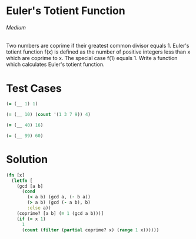 # Euler's Totient Function

###### Medium
###### 

Two numbers are coprime if their greatest common divisor equals 1. Euler's totient function f(x) is defined as the number of positive integers less than x which are coprime to x. The special case f(1) equals 1. Write a function which calculates Euler's totient function.

# Test Cases
```clojure
(= (__ 1) 1)
```
```clojure
(= (__ 10) (count '(1 3 7 9)) 4)
```
```clojure
(= (__ 40) 16)
```
```clojure
(= (__ 99) 60)
```

# Solution
```clojure
(fn [x]
  (letfn [
    (gcd [a b]
      (cond
        (< a b) (gcd a, (- b a))
        (> a b) (gcd (- a b), b)
        :else a))
    (coprime? [a b] (= 1 (gcd a b)))]
    (if (= x 1)
      1
      (count (filter (partial coprime? x) (range 1 x))))))
```
